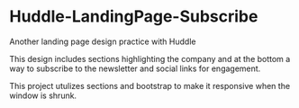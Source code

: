 # Huddle-LandingPage-Subscribe
Another landing page design practice with Huddle

This design includes sections highlighting the company and at the bottom a way to subscribe to the newsletter and social links for engagement.

This project utulizes sections and bootstrap to make it responsive when the window is shrunk.
